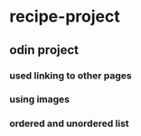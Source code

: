 # recipe-project

## odin project 
### used linking to other pages
### using images
### ordered and unordered list
